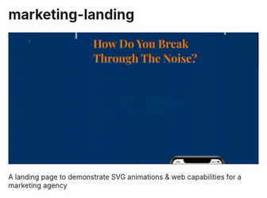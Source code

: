 # marketing-landing

![website svg preview](ShopperMKT-1pg.gif)

A landing page to demonstrate SVG animations &amp; web capabilities for a marketing agency
